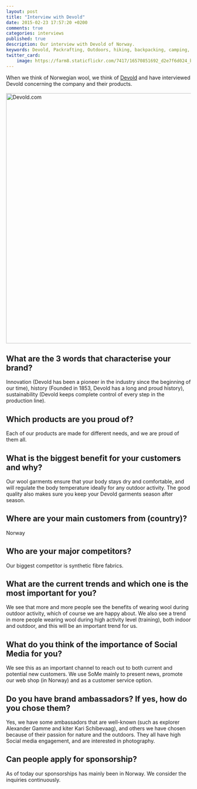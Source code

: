 ```yaml
---
layout: post
title: "Interview with Devold"
date: 2015-02-23 17:57:20 +0200
comments: true
categories: interviews
published: true
description: Our interview with Devold of Norway.
keywords: Devold, Packrafting, Outdoors, hiking, backpacking, camping, wool, Norway, Norwegian wool
twitter_card:
    image: https://farm8.staticflickr.com/7417/16570851692_d2e7f6d024_b.jpg
---
```

When we think of Norwegian wool, we think of <a href="http://www.devold.com" target="_blank">Devold</a> and have interviewed Devold concerning the company and their products.  <br><br><a href="https://www.flickr.com/photos/90204224@N07/16570851692" title="Devold.com by HikeVentures, on Flickr"><img src="https://farm8.staticflickr.com/7417/16570851692_d2e7f6d024_b.jpg" width="1024" height="681" alt="Devold.com"></a><br><!--more-->

## What are the 3 words that characterise your brand? 
Innovation (Devold has been a pioneer in the industry since the beginning of our time), history (Founded in 1853, Devold has a long and proud history), sustainability (Devold keeps complete control of every step in the production line).

## Which products are you proud of? 
Each of our products are made for different needs, and we are proud of them all.

## What is the biggest benefit for your customers and why? 
Our wool garments ensure that your body stays dry and comfortable, and will regulate the body temperature ideally for any outdoor activity. The good quality also makes sure you keep your Devold garments season after season.

## Where are your main customers from (country)? 
Norway

## Who are your major competitors? 
Our biggest competitor is synthetic fibre fabrics.

## What are the current trends and which one is the most important for you? 
We see that more and more people see the benefits of wearing wool during outdoor activity, which of course we are happy about. We also see a trend in more people wearing wool during high activity level (training), both indoor and outdoor, and this will be an important trend for us. 

## What do you think of the importance of Social Media for you? 
We see this as an important channel to reach out to both current and potential new customers. We use SoMe mainly to present news, promote our web shop (in Norway) and as a customer service option.

## Do you have brand ambassadors? If yes, how do you chose them? 
Yes, we have some ambassadors that are well-known (such as explorer Alexander Gamme and kiter Kari Schibevaag), and others we have chosen because of their passion for nature and the outdoors. They all have high Social media engagement, and are interested in photography. 

## Can people apply for sponsorship? 
As of today our sponsorships has mainly been in Norway. We consider the inquiries continuously. 
